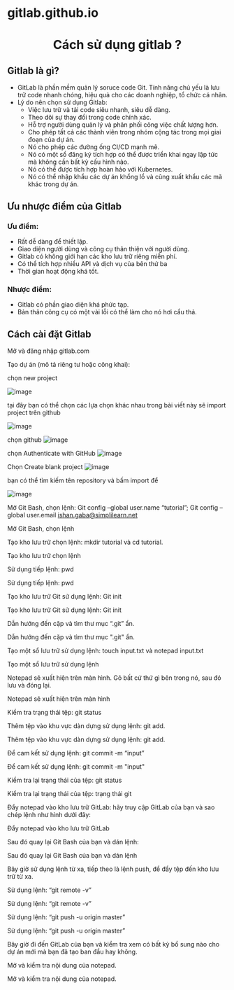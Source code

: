 # gitlab.github.io

<p align="center">
 <h1 align="center">Cách sử dụng gitlab ?</h1>
</p> 

## Gitlab là gì?
- GitLab là phần mềm quản lý soruce code Git. Tính năng chủ yếu là lưu trữ code nhanh chóng, hiệu quả cho các doanh nghiệp, tổ chức cá nhân.
- Lý do nên chọn sử dụng Gitlab: 
  + Việc lưu trữ và tải code siêu nhanh, siêu dễ dàng.
  + Theo dõi sự thay đổi trong code chính xác.
  + Hỗ trợ người dùng quản lý và phân phối công việc chất lượng hơn.
  + Cho phép tất cả các thành viên trong nhóm cộng tác trong mọi giai đoạn của dự án.
  + Nó cho phép các đường ống CI/CD mạnh mẽ.
  + Nó có một sổ đăng ký tích hợp có thể được triển khai ngay lập tức mà không cần bất kỳ cấu hình nào.
  + Nó có thể được tích hợp hoàn hảo với Kubernetes.
  + Nó có thể nhập khẩu các dự án khổng lồ và cũng xuất khẩu các mã khác trong dự án.
 
## Ưu nhược điểm của Gitlab
### Ưu điểm:
- Rất dễ dàng để thiết lập.
- Giao diện người dùng và công cụ thân thiện với người dùng.
- Gitlab có không giới hạn các kho lưu trữ riêng miễn phí.
- Có thể tích hợp nhiều API và dịch vụ của bên thứ ba
- Thời gian hoạt động khá tốt.
  
### Nhược điểm: 
- Gitlab có phần giao diện khá phức tạp.
- Bản thân công cụ có một vài lỗi có thể làm cho nó hơi cẩu thả.

## Cách cài đặt Gitlab 

Mở và đăng nhập gitlab.com

Tạo dự án (mô tả riêng tư hoặc công khai):

chọn new project

![image](https://github.com/thangdtph27626/gitlab.github.io/assets/109157942/aa527fa9-d334-49e3-b597-5f1ce96f1882)

tại đây bạn có thể chọn các lựa chọn khác nhau trong bài viết này sẽ import project trên github 
          
![image](https://github.com/thangdtph27626/gitlab.github.io/assets/109157942/257caef2-4541-4dd6-be31-9eb671ba915e)

chọn github 
![image](https://github.com/thangdtph27626/gitlab.github.io/assets/109157942/069fa222-4f96-4597-8fb9-fee6096a003b)

chọn Authenticate with GitHub 
![image](https://github.com/thangdtph27626/gitlab.github.io/assets/109157942/7a276d65-ce19-4fa3-a6ac-a22400ecc2c8)


Chọn Create blank project
![image](https://github.com/thangdtph27626/gitlab.github.io/assets/109157942/a214f138-ea4a-4d90-97e0-b37a6bbc4b94)

bạn có thể tìm kiếm tên repository và bấm import để

![image](https://github.com/thangdtph27626/gitlab.github.io/assets/109157942/7ff33b1b-8f04-4747-8400-88e3b538b02d)



Mở Git Bash, chọn lệnh:  Git config –global user.name “tutorial”; Git config –global user.email ishan.gaba@simplilearn.net

Mở Git Bash, chọn lệnh

Tạo kho lưu trữ chọn lệnh:  mkdir tutorial và cd tutorial.

Tạo kho lưu trữ chọn lệnh

Sử dụng tiếp lệnh:  pwd

Sử dụng tiếp lệnh: pwd

Tạo kho lưu trữ Git sử dụng lệnh: Git init

Tạo kho lưu trữ Git sử dụng lệnh: Git init

Dẫn hướng đến cặp và tìm thư mục “.git” ẩn.

Dẫn hướng đến cặp và tìm thư mục ".git" ẩn.

Tạo một sổ lưu trữ sử dụng lệnh: touch input.txt và notepad input.txt

Tạo một sổ lưu trữ sử dụng lệnh

Notepad sẽ xuất hiện trên màn hình. Gõ bất cứ thứ gì bên trong nó, sau đó lưu và đóng lại.

Notepad sẽ xuất hiện trên màn hình

Kiểm tra trạng thái tệp: git status

Thêm tệp vào khu vực dàn dựng sử dụng lệnh: git add.

Thêm tệp vào khu vực dàn dựng sử dụng lệnh: git add.

Để cam kết sử dụng lệnh:  git commit -m “input”

Để cam kết sử dụng lệnh:  git commit -m "input"

Kiểm tra lại trạng thái của tệp: git status

Kiểm tra lại trạng thái của tệp: trạng thái git

Đẩy notepad vào kho lưu trữ GitLab: hãy truy cập GitLab của bạn và sao chép lệnh như hình dưới đây:

Đẩy notepad vào kho lưu trữ GitLab

Sau đó quay lại Git Bash của bạn và dán lệnh:

Sau đó quay lại Git Bash của bạn và dán lệnh

Bây giờ sử dụng lệnh từ xa, tiếp theo là lệnh push, để đẩy tệp đến kho lưu trữ từ xa.

Sử dụng lệnh: “git remote -v”

Sử dụng lệnh: “git remote -v”

Sử dụng lệnh: “git push -u origin master”

Sử dụng lệnh: “git push -u origin master”

Bây giờ đi đến GitLab của bạn và kiểm tra xem có bất kỳ bổ sung nào cho dự án mới mà bạn đã tạo ban đầu hay không.

Mở và kiểm tra nội dung của notepad.

Mở và kiểm tra nội dung của notepad.


